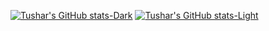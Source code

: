 [![Tushar's GitHub stats-Dark](https://github-readme-stats.vercel.app/api?username=tusharhero&show_icons=true&theme=dracula#gh-dark-mode-only)](https://github.com/anuraghazra/github-readme-stats#gh-dark-mode-only)
[![Tushar's GitHub stats-Light](https://github-readme-stats.vercel.app/api?username=tusharhero&show_icons=true&theme=default#gh-light-mode-only)](https://github.com/anuraghazra/github-readme-stats#gh-light-mode-only)

